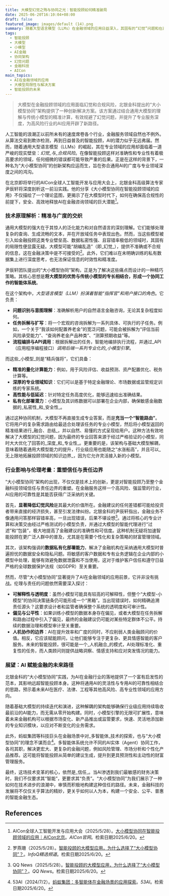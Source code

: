 ```yaml
---
title: 大模型幻觉之殇与协同之光：智能投顾如何精准破局
date: 2025-06-20T16:10:04+08:00
draft: false
featured_image: images/default (14).png
summary: 随着大型语言模型（LLMs）在金融领域的应用日益深入，其固有的“幻觉”问题和在高合规性要求下的局限性变得尤为突出。北银金科在AICon北京大会上提出的“大小模型协同”架构，通过结合通用大模型的理解能力与传统小模型的精准计算，提供了一种有效解决幻觉风险、提升专业服务深度的新方案，为智能投顾乃至更广泛的高风险行业AI应用指明了方向。
tags: 
  - 智能投顾
  - 大模型
  - 小模型
  - AI金融
  - 协同架构
  - 幻觉问题
  - 金融科技
  - AICon
main_topics: 
  - AI在金融领域的应用
  - 大模型局限性与解决方案
  - 智能投顾的未来
---
```


> 大模型在金融投顾领域的应用面临幻觉和合规风险，北银金科提出的“大小模型协同”架构提供了一种创新解决方案。该方案通过结合通用大模型的理解与传统小模型的精准计算，有效规避了幻觉问题，并提升了专业服务深度，为高风险行业的AI应用开辟了新路径。

人工智能的浪潮正以前所未有的速度席卷各个行业，金融服务领域自然也不例外。从算法交易到欺诈检测，再到日益普及的智能投顾，AI的潜力似乎无远弗届。然而，随着通用大型语言模型（LLMs）的崛起，其在专业领域的应用却面临着一道严峻的现实壁垒：_幻觉_与_合规风险_。在像智能投顾这样对准确性和专业性有着极高要求的领域，任何细微的错误都可能导致严重的后果。正是在这样的背景下，一种名为“大小模型协同”的创新架构应运而生，旨在弥合通用AI的广度与专业领域深度之间的鸿沟。

在北京即将举行的AICon全球人工智能开发与应用大会上，北银金科高级算法专家尹辰轩将深度剖析这一前沿实践。他的分享《大小模型协同在智能投顾领域的应用》不仅描绘了一个理论蓝图，更揭示了在大模型时代下，如何在确保高合规性的前提下，安全、高效地释放AI在金融咨询领域的巨大潜能[^1]。

### 技术原理解析：精准与广度的交织

通用大模型的强大在于其惊人的泛化能力和对自然语言的深刻理解。它们能够处理复杂的查询、生成流畅的文本，并在开放域任务中表现出色。然而，当这些模型被引入如金融投顾这类专业壁垒高、数据私密性强、且容错率极低的领域时，其固有的局限性便显露无疑。大模型可能“胡编乱造”（即_幻觉_），提供不准确或不合规的信息，这在金融决策中是不可接受的[^2]。此外，它们难以在未明确训练的私有数据集上进行深度思考，也无法保证信息的时效性和精准度。

尹辰轩团队提出的“大小模型协同”架构，正是为了解决这些痛点而设计的一种精巧策略。其核心思想是**将大模型的优势与传统小模型的专长相结合，形成一个协同工作的智能体系统**。

在这个架构中，_大型语言模型（LLM）扮演着智能“指挥官”和用户接口的角色_。它负责：
*   **问题识别与意图理解**：准确解析用户的自然语言金融咨询，无论其复杂程度如何。
*   **任务拆解与扩写**：将一个宏观的咨询拆解为一系列具体、可执行的子任务。例如，一个关于“我该如何配置养老金”的宽泛问题，可能会被拆解为“评估当前风险承受能力”、“查询养老金产品种类”、“测算预期收益”等。
*   **流程编排与API调用**：根据拆解出的任务，智能地编排执行流程，并通过_API（应用程序编程接口）_调用后端一系列专业化的_小模型引擎_。

而这些_小模型_则是“精兵强将”，它们具备：
*   **精准的量化计算能力**：例如，用于风险评估、收益预测、资产配置优化、税务计算等。
*   **深厚的专业领域知识**：它们可以是基于特定金融理论、市场数据或监管规定训练的专家系统。
*   **高性能与低延迟**：针对特定任务高度优化，能够迅速给出准确结果。
*   **私有化部署潜力**：小模型及其训练数据可以部署在企业内部，确保敏感金融数据的_私密性_和_安全性_。

通过这种协同机制，大模型不再直接生成专业答案，而是**充当一个“智能路由”**。它将用户的复杂需求路由给最适合处理该任务的专业小模型，然后将小模型返回的精准结果进行_融合、总结_，并以自然、易懂的方式呈现给用户。这种方法有效地解决了大模型的幻觉问题，因为最终的专业回答来源于经过严格验证的小模型，同时大大优化了回答的_深度_和_专业性_。更重要的是，该架构与基础大模型解耦，意味着随着通用大模型能力的提升，行业级应用也能随之“水涨船高”，并且可以_无上限地拓展投顾领域的知识边界_，因为它允许灵活接入新的小模型。

### 行业影响与伦理考量：重塑信任与责任边界

“大小模型协同”架构的出现，不仅仅是技术上的创新，更是对智能投顾乃至整个金融科技领域信任与责任边界的重塑。在金融服务这样一个高风险、强监管的行业，AI应用的可靠性是其能否获得广泛采纳的关键。

首先，**显著降低幻觉风险**是其最大的价值所在。金融建议的任何差错都可能给投资者带来直接的经济损失，甚至引发法律纠纷。北银金科的尹辰轩指出，金融业务不像通用问答那样容错率高，一旦出现错误，后果不堪设想[^3]。通过将核心的专业计算和决策交由经过严格测试的小模型负责，并通过大模型的智能代理进行“过滤”和“包装”，极大地提高了金融建议的准确性和可信度。这种机制无疑将加速智能投顾在更广泛人群中的普及，尤其是在需要个性化和复杂策略的财富管理领域。

其次，该架构强调的**数据私有化部署能力**，解决了金融机构在采纳通用大模型时普遍担忧的数据安全和隐私问题。将敏感的客户数据和专有业务逻辑在企业内部的小模型中处理，能够有效避免数据泄露和不当使用，这对于维护客户信任和遵守日益严格的全球数据保护法规（如GDPR）至关重要。

然而，尽管“大小模型协同”显著提升了AI在金融领域的应用前景，它并非没有挑战。伦理与责任的问题依然需要深入探讨：
*   **可解释性与透明度**：虽然小模型可能具有较高的可解释性，但整个“大模型-小模型”的协同决策链条仍可能形成一个“黑箱”。当出现错误时，如何精确追溯责任源头？这要求设计者和监管者确保整个系统的透明度和可审计性。
*   **偏见与公平性**：如果训练小模型的数据本身存在偏见，或者大模型在任务拆解和路由过程中引入了偏见，最终的金融建议仍可能对某些特定群体不公平。持续的数据治理和模型审计至关重要。
*   **人机协作的边界**：AI在提升效率和广度的同时，不应削弱人类金融顾问的价值。相反，它应该赋能顾问，让他们能够专注于更复杂、更具情感智能的客户服务。未来的智能投顾，很可能是一个_人机融合_的模式，AI处理标准化、重复性的任务，而人类顾问则提供战略洞察、情感支持和应对突发情况的能力。

### 展望：AI 赋能金融的未来路径

北银金科的“大小模型协同”实践，为AI在金融行业的落地提供了一个富有启发性的范本，其影响远超智能投顾本身。这种将通用AI的灵活性与专用AI的可靠性相结合的思路，预示着未来AI在医疗、法律、工程等其他高风险、高专业性领域的应用方向。

随着基础大模型的持续迭代和演进，这种解耦的架构能够确保行业级应用持续吸收最前沿的AI能力，而无需从零开始构建。同时，小模型引擎的无限可扩展性，意味着未来金融机构可以根据市场变化、新产品推出或监管要求，快速、灵活地添加新的专业知识模块，以应对不断变化的业务需求。

此外，蚂蚁集团等科技巨头在金融场景中对_多智能体_技术的探索，也与“大小模型协同”的理念不谋而合[^5]。多智能体系统允许不同的AI实体（Agent）协同工作，各司其职，解决更宏大、更复杂的金融问题，例如风险管理、市场分析和个性化产品推荐。这可能将智能投顾从简单的建议生成，提升到更具预测性和主动性的财富管理服务。

最终，这场技术变革的核心，依然是_信任_。当AI渗透到我们最敏感的财务决策时，我们不仅要求其“智能”，更要求其“负责”。“大小模型协同”为我们展示了一种如何在技术进步的浪潮中，审慎而积极地构建这种信任的路径。未来，金融科技的发展将不仅仅关乎算法的精妙，更关乎如何以人为本，构建一个安全、公平、普惠的智能金融生态。

## References
[^1]: AICon全球人工智能开发与应用大会（2025/5/28）。[大小模型协同在智能投顾领域的应用｜AICon北京](https://aicon.infoq.cn/2025/beijing/presentation/6515)。_AICon官网_。检索日期2025/6/20。
[^2]: 罗燕珊（2025/5/28）。[智能投顾的大模型应用，为什么选择了“大小模型协同”？](https://www.infoq.cn/topic/1168)。_InfoQ精选频道_。检索日期2025/6/20。
[^3]: QQ News（2025/5/28）。[智能投顾的大模型应用，为什么选择了“大小模型协同”？](https://news.qq.com/rain/a/20250528A055AI00)。_QQ News_。检索日期2025/6/20。
[^4]: 搜狐（2025/5/28）。[智能投顾的大模型应用，为什么选择了“大小模型协同”？](https://www.sohu.com/a/899426128_355140)。_搜狐_。检索日期2025/6/20。
[^5]: 53AI（2024/7/2）。[蚂蚁集团：多智能体在金融场景的应用探索](https://www.53ai.com/news/hangyeyingyong/2024070225406.html)。_53AI_。检索日期2025/6/20。
